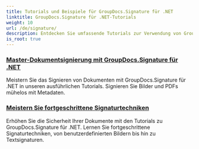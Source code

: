 ```yaml
---
title: Tutorials und Beispiele für GroupDocs.Signature für .NET
linktitle: GroupDocs.Signature für .NET-Tutorials
weight: 10
url: /de/signature/
description: Entdecken Sie umfassende Tutorials zur Verwendung von GroupDocs.Signature für .NET. Erfahren Sie mit klaren Schritt-für-Schritt-Anleitungen, wie Sie digitale Signaturen implementieren, Workflows anpassen und die Dokumentsicherheit verbessern.
is_root: true
---
```

### [Master-Dokumentsignierung mit GroupDocs.Signature für .NET](./master-document-signing/)
Meistern Sie das Signieren von Dokumenten mit GroupDocs.Signature für .NET in unseren ausführlichen Tutorials. Signieren Sie Bilder und PDFs mühelos mit Metadaten.
### [Meistern Sie fortgeschrittene Signaturtechniken](./master-advanced-sign-techniques/)
Erhöhen Sie die Sicherheit Ihrer Dokumente mit den Tutorials zu GroupDocs.Signature für .NET. Lernen Sie fortgeschrittene Signaturtechniken, von benutzerdefinierten Bildern bis hin zu Textsignaturen.
